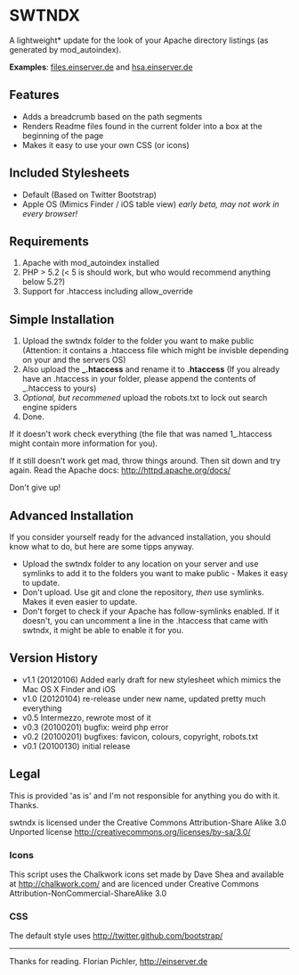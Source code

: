 SWTNDX
======

A lightweight* update for the look of your Apache directory listings (as 
generated by mod_autoindex).

**Examples**: [files.einserver.de](http://files.einserver.de) and [hsa.einserver.de](http://hsa.einserver.de/)



Features
--------

- Adds a breadcrumb based on the path segments
- Renders Readme files found in the current folder into a box at the beginning of the page
- Makes it easy to use your own CSS (or icons)



Included Stylesheets
--------------------

- Default (Based on Twitter Bootstrap)
- Apple OS (Mimics Finder / iOS table view) *early beta, may not work in every browser!*



Requirements
------------

1. Apache with mod_autoindex installed
2. PHP > 5.2 (< 5 is should work, but who would recommend anything below 5.2?)
3. Support for .htaccess including allow_override



Simple Installation
-------------------

1. Upload the swtndx folder to the folder you want to make public (Attention: it contains a .htaccess file which might be invisble depending on your and the servers OS)
2. Also upload the **_.htaccess** and rename it to **.htaccess** (If you already have an .htaccess in your folder, please append the contents of _.htaccess to yours)
3. *Optional, but recommened* upload the robots.txt to lock out search engine spiders
4. Done.

If it doesn't work check everything (the file that was named 1_.htaccess might contain more information for you). 

If it still doesn't work get mad, throw things around. Then sit down and try again. Read the Apache docs: http://httpd.apache.org/docs/ 

Don't give up!



Advanced Installation
--------------------

If you consider yourself ready for the advanced installation, you should know what to do, but here are some tipps anyway.

- Upload the swtndx folder to any location on your server and use symlinks to add it to the folders you want to make public - Makes it easy to update.
- Don't upload. Use git and clone the repository, *then* use symlinks. Makes it even easier to update.
- Don't forget to check if your Apache has follow-symlinks enabled. If it doesn't, you can uncomment a line in the .htaccess that came with swtndx, it might be able to enable it for you.



Version History
---------------

* v1.1 (20120106) Added early draft for new stylesheet which mimics the Mac OS X Finder and iOS
* v1.0 (20120104) re-release under new name, updated pretty much everything
* v0.5 Intermezzo, rewrote most of it
* v0.3 (20100201) bugfix: weird php error
* v0.2 (20100201) bugfixes: favicon, colours, copyright, robots.txt
* v0.1 (20100130) initial release



Legal
-----

This is provided 'as is' and I'm not responsible for anything you do with it. 
Thanks.

swtndx is licensed under the Creative Commons Attribution-Share Alike 3.0 Unported license http://creativecommons.org/licenses/by-sa/3.0/

### Icons 

This script uses the Chalkwork icons set made by Dave Shea and available at http://chalkwork.com/ and are licenced under Creative Commons Attribution-NonCommercial-ShareAlike 3.0

### CSS

The default style uses http://twitter.github.com/bootstrap/


----

Thanks for reading. Florian Pichler, http://einserver.de